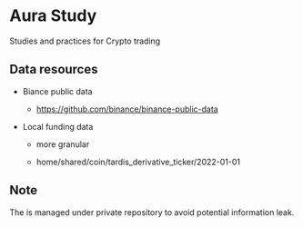 # Aura Study

Studies and practices for Crypto trading

## Data resources

- Biance public data

    - https://github.com/binance/binance-public-data

- Local funding data

    - more granular

    - home/shared/coin/tardis_derivative_ticker/2022-01-01

## Note

The is managed under private repository to avoid potential information leak.
